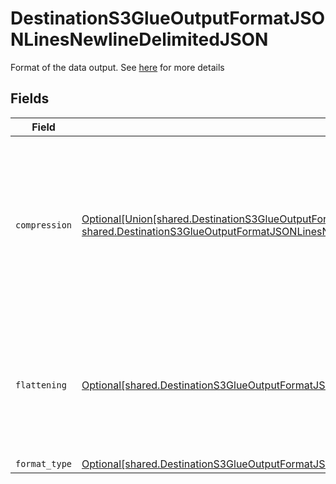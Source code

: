 # DestinationS3GlueOutputFormatJSONLinesNewlineDelimitedJSON

Format of the data output. See <a href="https://docs.airbyte.com/integrations/destinations/s3/#supported-output-schema">here</a> for more details


## Fields

| Field                                                                                                                                                                                                                                                                                            | Type                                                                                                                                                                                                                                                                                             | Required                                                                                                                                                                                                                                                                                         | Description                                                                                                                                                                                                                                                                                      |
| ------------------------------------------------------------------------------------------------------------------------------------------------------------------------------------------------------------------------------------------------------------------------------------------------ | ------------------------------------------------------------------------------------------------------------------------------------------------------------------------------------------------------------------------------------------------------------------------------------------------ | ------------------------------------------------------------------------------------------------------------------------------------------------------------------------------------------------------------------------------------------------------------------------------------------------ | ------------------------------------------------------------------------------------------------------------------------------------------------------------------------------------------------------------------------------------------------------------------------------------------------ |
| `compression`                                                                                                                                                                                                                                                                                    | [Optional[Union[shared.DestinationS3GlueOutputFormatJSONLinesNewlineDelimitedJSONCompressionNoCompression, shared.DestinationS3GlueOutputFormatJSONLinesNewlineDelimitedJSONCompressionGZIP]]](undefined/models/shared/destinations3glueoutputformatjsonlinesnewlinedelimitedjsoncompression.md) | :heavy_minus_sign:                                                                                                                                                                                                                                                                               | Whether the output files should be compressed. If compression is selected, the output filename will have an extra extension (GZIP: ".jsonl.gz").                                                                                                                                                 |
| `flattening`                                                                                                                                                                                                                                                                                     | [Optional[shared.DestinationS3GlueOutputFormatJSONLinesNewlineDelimitedJSONFlattening]](undefined/models/shared/destinations3glueoutputformatjsonlinesnewlinedelimitedjsonflattening.md)                                                                                                         | :heavy_minus_sign:                                                                                                                                                                                                                                                                               | Whether the input json data should be normalized (flattened) in the output JSON Lines. Please refer to docs for details.                                                                                                                                                                         |
| `format_type`                                                                                                                                                                                                                                                                                    | [Optional[shared.DestinationS3GlueOutputFormatJSONLinesNewlineDelimitedJSONFormatType]](undefined/models/shared/destinations3glueoutputformatjsonlinesnewlinedelimitedjsonformattype.md)                                                                                                         | :heavy_minus_sign:                                                                                                                                                                                                                                                                               | N/A                                                                                                                                                                                                                                                                                              |